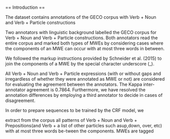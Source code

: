 == Introduction ==

The dataset contains annotations of the GECO corpus with Verb + Noun and Verb + Particle constructions

Two annotators with linguistic background labelled the GECO corpus for Verb + Noun and Verb + Particle constructions. 
Both annotators read the entire corpus and marked both types of MWEs by considering cases where the components of an MWE can occur with at most three words in between. 

We followed the markup instructions provided by Schneider et al. (2015) to join the components of a MWE by the special character underscore (_).

All Verb + Noun and Verb + Particle expressions (with or without gaps and irregardless of whether they were annotated as MWE or not) are considered for evaluating the agreement between the annotators. The Kappa  inter-annotator  agreement is 0.7864. Furthermore, we have resolved the annotation differences by employing a third annotator to decide in cases of disagreement.

In order to prepare sequences to be trained by the  CRF  model,  we  

extract  from  the  corpus  all patterns of Verb + Noun and Verb + Prepositions(and  Verb  +  a  list  of  other  particles  such  asup,down,  over,  etc)  with  at  most  three  words  be-tween the components.   MWEs are tagged

